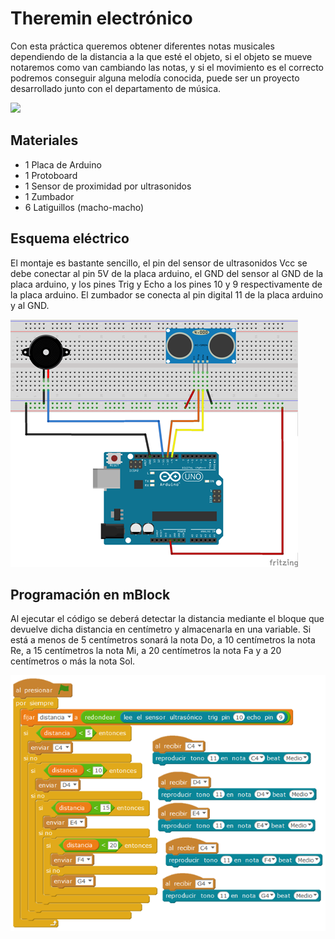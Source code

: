 # Theremin electrónico

Con esta práctica queremos obtener diferentes notas musicales dependiendo de la distancia a la que esté el objeto, si el objeto se mueve notaremos como van cambiando las notas, y si el movimiento es el correcto podremos conseguir alguna melodía conocida, puede ser un proyecto desarrollado junto con el departamento de música.

![](practica.gif)

## Materiales

- 1 Placa de Arduino
- 1 Protoboard
- 1 Sensor de proximidad por ultrasonidos
- 1 Zumbador
- 6 Latiguillos (macho-macho)

## Esquema eléctrico

El montaje es bastante sencillo, el pin del sensor de ultrasonidos Vcc se debe conectar al pin 5V de la placa arduino, el GND del sensor al GND de la placa arduino, y los pines Trig y Echo a los pines 10 y 9 respectivamente de la placa arduino. El zumbador se conecta al pin digital 11 de la placa arduino y al GND.  

![](fritzing.png)

## Programación en mBlock

Al ejecutar el código se deberá detectar la distancia mediante el bloque que devuelve dicha distancia en centímetro y almacenarla en una variable. Si está a menos de 5 centímetros sonará la nota Do, a 10 centímetros la nota Re, a 15 centímetros la nota Mi, a 20 centímetros la nota Fa y a 20 centímetros o más la nota Sol.

![](mblock.png)
